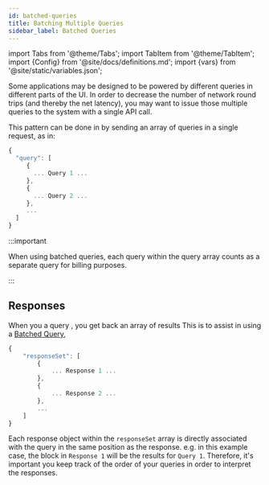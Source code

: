 ```yaml
---
id: batched-queries
title: Batching Multiple Queries
sidebar_label: Batched Queries
---
```


import Tabs from '@theme/Tabs';
import TabItem from '@theme/TabItem';
import {Config} from '@site/docs/definitions.md';
import {vars} from '@site/static/variables.json';

Some applications may be designed to be powered by different queries in
different parts of the UI.  In order to decrease the number of network round
trips (and thereby the net latency), you may want to issue those multiple
queries to the system with a single API call.

This pattern can be done in <Config v="names.product"/> by sending an array of
queries in a single request, as in:

```jsx
{
  "query": [
     {
       ... Query 1 ...
     },
     {
       ... Query 2 ...
     },
     ...
  ]
}
```

:::important

When using batched queries, each query within the query array counts as a
separate query for billing purposes.

:::

## Responses

When you a query <Config v="names.product"/>, you get back an array of results
This is to assist in using a
[Batched Query](/docs/api-reference/search-apis/batched-queries.md), 

```jsx
{
	"responseSet": [
        {
            ... Response 1 ...
        },
        {
            ... Response 2 ...
        },
        ...
    ]
}
```

Each response object within the `responseSet` array is directly associated with
the query in the same position as the response.  e.g. in this example case,
the block in `Response 1` will be the results for `Query 1`.  Therefore, it's
important you keep track of the order of your queries in order to interpret
the responses.